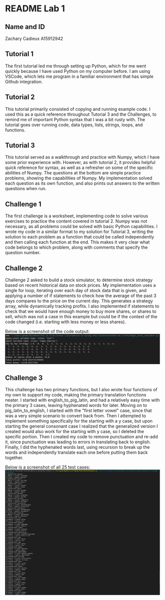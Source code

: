 [//]: <> (Titles)

# README Lab 1

[//]: <> (Name and ID)

## Name and ID

Zachary Cadieux A15912942

[//]: <> (Lab 1 Content)

## Tutorial 1

The first tutorial led me through setting up Python, which for me went quickly because I have used Python on my computer before. I am using VSCode, which lets me program in a familiar environment that has simple Github integration.

## Tutorial 2
This tutorial primarily consisted of copying and running example code. I used this as a quick reference throughout Tutorial 3 and the Challenges, to remind me of important Python syntax that I was a bit rusty with. The tutorial goes over running code, data types, lists, strings, loops, and functions.

## Tutorial 3
This tutorial served as a walkthrough and practice with Numpy, which I have some prior experience with. However, as with tutorial 2, it provides helpful quick reference for syntax, as well as a refresher on some of the specific abilities of Numpy. The questions at the bottom are simple practice problems, showing the capabilities of Numpy. My implementation solved each question as its own function, and also prints out answers to the written questions when run. 

## Challenge 1
The first challenge is a worksheet, implementing code to solve various exercises to practice the content covered in tutorial 2. Numpy was not necessary, as all problems could be solved with basic Python capabilities. I wrote my code in a similar format to my solution for Tutorial 3, writing the solution to each problem as a function that could be called independently and then calling each function at the end. This makes it very clear what code belongs to which problem, along with comments that specify the question number. 

## Challenge 2
Challenge 2 asked to build a stock simulator, to determine stock strategy based on recent historical data on stock prices. My implementation uses a single for loop, iterating over each day of stock data that is given, and applying a number of if statements to check how the average of the past 3 days compares to the price on the current day. This generates a strategy array, while dynamically tracking profits. I also implemented if statements to check that we would have enough money to buy more shares, or shares to sell, which was not a case in this example but could be if the context of the code changed (i.e. starting with less money or less shares). 

Below is a screenshot of the code output:
![Challenge 2 Output](./images/challenge2.jpg?raw=true "Challenge 2 Output")

## Challenge 3
This challenge has two primary functions, but I also wrote four functions of my own to support my code, making the primary translation functions neater. I started with english_to_pig_latin, and had a relatively easy time with the primary 3 cases, leaving hyphenated words for later. Moving on to pig_latin_to_english, I started with the "first letter vowel" case, since that was a very simple scenario to convert back from. Then I attempted to implement something specifically for the starting with a y case, but upon starting the general consonant case I realized that the generalized version I created would also work for the starting with y case, so I deleted the specific portion. Then I created my code to remove punctuation and re-add it, since punctuation was leading to errors in translating back to english. Finally, I did the hyphenated words last, using recursion to break up the words and independently translate each one before putting them back together.

Below is a screenshot of all 25 test cases:
![Challenge 3 Output](./images/challenge3.png?raw=true "Challenge 3 Output")
